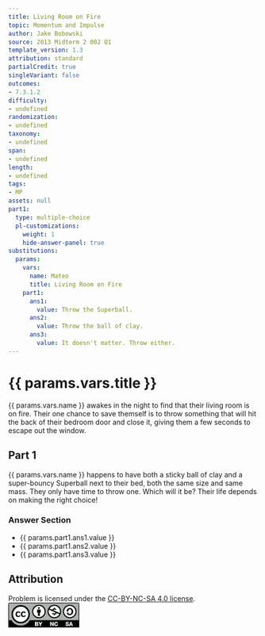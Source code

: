 ```yaml
---
title: Living Room on Fire
topic: Momentum and Impulse
author: Jake Bobowski
source: 2013 Midterm 2 002 Q1
template_version: 1.3
attribution: standard
partialCredit: true
singleVariant: false
outcomes:
- 7.3.1.2
difficulty:
- undefined
randomization:
- undefined
taxonomy:
- undefined
span:
- undefined
length:
- undefined
tags:
- MP
assets: null
part1:
  type: multiple-choice
  pl-customizations:
    weight: 1
    hide-answer-panel: true
substitutions:
  params:
    vars:
      name: Mateo
      title: Living Room on Fire
    part1:
      ans1:
        value: Throw the Superball.
      ans2:
        value: Throw the ball of clay.
      ans3:
        value: It doesn't matter. Throw either.
---
```

# {{ params.vars.title }}
{{ params.vars.name }} awakes in the night to find that their living room is on fire.
Their one chance to save themself is to throw something that will hit the back of their bedroom door and close it, giving them a few seconds to escape out the window.

## Part 1

{{ params.vars.name }} happens to have both a sticky ball of clay and a super-bouncy Superball next to their bed, both the same size and same mass.
They only have time to throw one.
Which will it be?
Their life depends on making the right choice!

### Answer Section

- {{ params.part1.ans1.value }}
- {{ params.part1.ans2.value }}
- {{ params.part1.ans3.value }}

## Attribution

Problem is licensed under the [CC-BY-NC-SA 4.0 license](https://creativecommons.org/licenses/by-nc-sa/4.0/).<br> ![The Creative Commons 4.0 license requiring attribution-BY, non-commercial-NC, and share-alike-SA license.](https://raw.githubusercontent.com/firasm/bits/master/by-nc-sa.png)